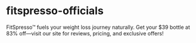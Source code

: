 # fitspresso-officials
FitSpresso™ fuels your weight loss journey naturally. Get your $39 bottle at 83% off—visit our site for reviews, pricing, and exclusive offers!
